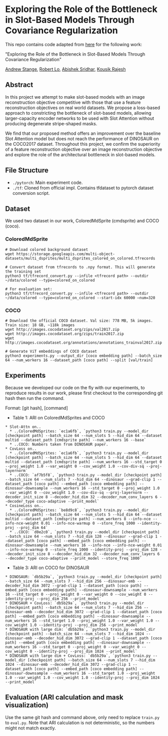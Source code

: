 # Exploring the Role of the Bottleneck in Slot-Based Models Through Covariance Regularization

This repo contains code adapted from [here](https://github.com/evelinehong/slot-attention-pytorch) for the following work:

"Exploring the Role of the Bottleneck in Slot-Based Models Through Covariance Regularization"

[Andrew Stange](https://www.linkedin.com/in/andrewstange1/), [Robert Lo](https://robertlo.tech), [Abishek Sridhar](https://www.linkedin.com/in/abishek-sridhar5/), [Kousik Rajesh](https://www.linkedin.com/in/kousik-rajesh/)

## Abstract

In this project we attempt to make slot-based models with an image reconstruction objective competitive with those that use a feature reconstruction objectives on real world datasets. We propose a loss-based approach to constricting the bottleneck of slot-based models, allowing larger-capacity encoder networks to be used with Slot Attention without producing degenerate stripe-shaped masks. 
    
We find that our proposed method offers an improvement over the baseline Slot Attention model but does not reach the performance of DINOSAUR on the COCO2017 dataset. Throughout this project, we confirm the superiority of a feature reconstruction objective over an image reconstruction objective and explore the role of the architectural bottleneck in slot-based models.

## File Structure

* `./pytorch`: Main experiment code.
* `./tf`: Cloned from official impl. Contains tfdataset to pytorch dataset conversion script.

## Dataset

We used two dataset in our work, ColoredMdSprite (cmdsprite) and COCO (coco).

### ColoredMdSprite

```
# Download colored background dataset
wget https://storage.googleapis.com/multi-object-datasets/multi_dsprites/multi_dsprites_colored_on_colored.tfrecords

# Convert dataset from tfrecords to .npy format. This will generate the training set
python3 tf/tfrecord_convert.py --infile <tfrecord path> --outdir ~/data/colored --type=colored_on_colored

# For evaluation set:
python3 tf/tfrecord_convert.py --infile <tfrecord path> --outdir ~/data/colored --type=colored_on_colored --start-idx 60000 –num=320
```

### COCO

```
# Download the official COCO dataset. Val size: 778 MB, 5k images. Train size: 18 GB, ~118k images
wget http://images.cocodataset.org/zips/val2017.zip
wget http://images.cocodataset.org/zips/train2017.zip
wget http://images.cocodataset.org/annotations/annotations_trainval2017.zip

# Generate ViT embeddings of COCO dataset
python3 experiments.py --output_dir [coco embedding path] --batch_size 64 --num_workers 16 --dataset_path [coco path] --split [val/train]
```

## Experiments

Because we developed our code on the fly with our experiments, to reproduce results in our work, please first checkout to the corresponding git hash then run the command.

Format: [git hash], [command]

* Table 1: ARI on ColoredMdSprites and COCO
```
* Slot-Attn on..
  * ..ColoredMdSprites: `ec1a6fb`, `python3 train.py --model_dir [checkpoint path] --batch_size 64 --num_slots 5 --hid_dim 64 --dataset multid --dataset_path [cmdsprite path] --num_workers 16 --base`
  * ..COCO: Numbers taken from DINOSAUR paper.
* CovLoss on..
  * ..ColoredMdSprites: `ec1a6fb`, `python3 train.py --model_dir [checkpoint path] --batch_size 64 --num_slots 5 --hid_dim 64 --dataset multid --dataset_path [cmdsprite path] --num_workers 16 --std_target 0 --proj_weight 1.0 --var_weight 0 --cov_weight 1.0 --cov-div-sq --proj-layernorm`
  * ..COCO: `af7b5f8`, `python3 train.py --model_dir [checkpoint path] --batch_size 64 --num_slots 7 --hid_dim 64 --dinosaur --grad-clip 1 --dataset_path [coco path] --embed_path [coco embedding path] --dinosaur-downsample --num_workers 16 --std_target 0 --proj_weight 1.0 --var_weight 0 --cov_weight 1.0 --cov-div-sq --proj-layernorm --decoder_init_size 8 --decoder_hid_dim 32 --decoder_num_conv_layers 6 --decoder_type coco-adaptive --print_model`
* CosineLoss on..
  * ..ColoredMdSprites: `be8d9c8`, `python3 train.py --model_dir [checkpoint path] --batch_size 64 --num_slots 5 --hid_dim 64 --dataset multid --dataset_path [cmdsprite path] --num_workers 8 --info-nce --info-nce-weight 0.01 --info-nce-warmup 0 --store_freq 1000 --identity-proj --proj_dim 64`
  * ..COCO: `d0e2c0`, `python3 train.py --model_dir [checkpoint path] --batch_size 64 --num_slots 7 --hid_dim 128 --dinosaur --grad-clip 1 --dataset_path [coco path] --embed_path [coco embedding path] --dinosaur-downsample --num_workers 16 --info-nce --info-nce-weight 0.01 --info-nce-warmup 0 --store_freq 1000 --identity-proj --proj_dim 128 --decoder_init_size 8 --decoder_hid_dim 32 --decoder_num_conv_layers 6 --decoder_type coco-adaptive --print_model --store_freq 1000`
```

* Table 3: ARI on COCO for DINOSAUR
```
* DINOSAUR: `db5b29a`, `python3 train.py --model_dir [checkpoint path] --batch_size 64 --num_slots 7 --hid_dim 256 --dinosaur-emb --decoder_hid_dim 3072 --grad-clip 1 --dataset_path [coco path] --embed_path [coco embedding path] --dinosaur-downsample --num_workers 16 --std_target 0 --proj_weight 0 --var_weight 0 --cov_weight 0 --identity-proj --proj_dim 256 --print_model`
* DINOSAUR + CovLoss: `db5b29a`, `python3 train.py --model_dir [checkpoint path] --batch_size 64 --num_slots 7 --hid_dim 256 --dinosaur-emb --decoder_hid_dim 3072 --grad-clip 1 --dataset_path [coco path] --embed_path [coco embedding path] --dinosaur-downsample --num_workers 16 --std_target 1.0 --proj_weight 1.0 --var_weight 1.0 --cov_weight 1.0 --identity-proj --proj_dim 256 --print_model`
* DINOSAUR with large dim: `db5b29a`, `python3 train.py --model_dir [checkpoint path] --batch_size 64 --num_slots 7 --hid_dim 1024 --dinosaur-emb --decoder_hid_dim 3072 --grad-clip 1 --dataset_path [coco path] --embed_path [coco embedding path] --dinosaur-downsample --num_workers 16 --std_target 0 --proj_weight 0 --var_weight 0 --cov_weight 0 --identity-proj --proj_dim 1024 --print_model`
* DINOSAUR with large dim + CovLoss: `db5b29a`, `python3 train.py --model_dir [checkpoint path] --batch_size 64 --num_slots 7 --hid_dim 1024 --dinosaur-emb --decoder_hid_dim 3072 --grad-clip 1 --dataset_path [coco path] --embed_path [coco embedding path] --dinosaur-downsample --num_workers 16 --std_target 1.0 --proj_weight 1.0 --var_weight 1.0 --cov_weight 1.0 --identity-proj --proj_dim 1024 --print_model`
```

## Evaluation (ARI calculation and mask visualization)

Use the same git hash and command above, only need to replace `train.py` to `eval.py`. Note that ARI calculation is not deterministic, so the numbers might not match exactly.
